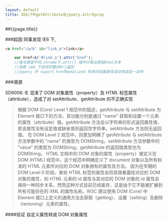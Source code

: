 ```yaml
---
layout: default
title: IE6/7中getAttribute及jquery.attr与prop
---
```

##{{page.title}}

###起因
同事发现 IE6 下,
```html
<a href="/a/b" id="link_a">link</a>
```
```javascript
    var href=$('#link_a').attr('href');
    //值与期望不同,chrome下,attr() 操作只取出原始html文本
    //但是 ie6 下会将完整的Url返回
    //jquery 中 suport.hrefNomalized 检测浏览器是否自动完成这一动作
```

###溯源

SD9006: IE 混淆了 DOM 对象属性（property）及 HTML 标签属性（attribute），造成了对 setAttribute、getAttribute 的不正确实现
>根据 DOM (Core) Level 1 规范中的描述，getAttribute 与 setAttribute 为 Element 接口下的方法，其功能分别是通过 "name" 获取和设置一个元素的属性（attribute）值。getAttribute 方法会以字符串的形式返回属性值，若该属性没有设定值或缺省值则返回空字符串。setAttribute 方法则无返回值。
在 DOM Level 2 规范中，则更加明确了 getAttribute 与 setAttribute 方法参数中的 "name" 的类型为 DOMString，setAttribute 方法参数中的 "value" 的类型为 DOMString，getAttribute 的返回值类型也为 DOMString。
>HTML 文档中的 DOM 对象的属性（property）被定义在 DOM (HTML) 规范中。这个规范中明确定义了 document 对象以及所有标准的 HTML 元素所对应的 DOM 对象拥有的属性及方法。
>因为在早期的 DOM Level 0 阶段，某些 HTML 标签的属性会将其值暴露给对应的 DOM 对象的属性，如 HTML 元素的 id 属性与其对应的 DOM 对象的 id 属性会保持一种同步关系，然而这种方式目前已经废弃，这是由于它不能被扩展到所有可能存在的 XML 的属性名称。W3C 建议使用 DOM (Core) 中 Element 接口上定义的通用方法去获取（getting）、设置（setting）及删除（removing）元素的属性。

####验证 自定义属性转成 DOM 对象属性

